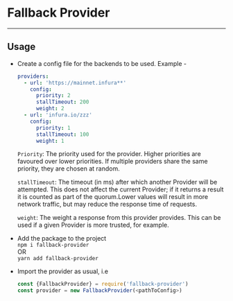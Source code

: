 # Fallback Provider

---

## Usage

- Create a config file for the backends to be used. Example -

  ```yaml
  providers:
    - url: 'https://mainnet.infura**'
      config:
        priority: 2
        stallTimeout: 200
        weight: 2
    - url: 'infura.io/zzz'
      config:
        priority: 1
        stallTimeout: 100
        weight: 1
  ```

  `Priority`: The priority used for the provider. Higher priorities are favoured
  over lower priorities. If multiple providers share the same priority, they are
  chosen at random.

  `stallTimeout`: The timeout (in ms) after which another Provider will be
  attempted. This does not affect the current Provider; if it returns a result
  it is counted as part of the quorum.Lower values will result in more network
  traffic, but may reduce the response time of requests.

  `weight`: The weight a response from this provider provides. This can be used
  if a given Provider is more trusted, for example.

- Add the package to the project  
  `npm i fallback-provider`  
  OR  
  `yarn add fallback-provider`

- Import the provider as usual, i.e

  ```js
  const {FallbackProvider} = require('fallback-provider')
  const provider = new FallbackProvider(<pathToConfig>)
  ```
